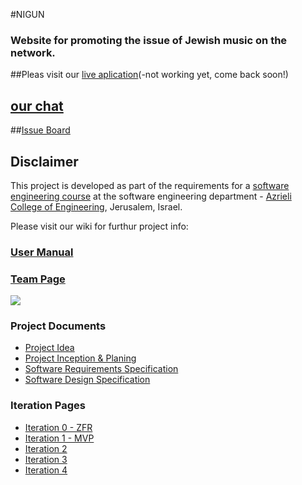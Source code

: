 #NIGUN

### Website for promoting the issue of Jewish music on the network.
##Pleas visit our [live aplication]()(-not working yet, come back soon!)

## [our chat](https://gitter.im/jce-il-se-class-2017a-nigun/Lobby?source=orgpage)

##[Issue Board](https://github.com/chagitniss/nigun/projects/1)

## Disclaimer
This project is developed as part of the requirements for a [software engineering course](//https://github.com/jce-il/se-class-materials) at the software engineering department - [Azrieli College of Engineering](http://www.jce.ac.il/), Jerusalem, Israel.

Please visit our wiki for furthur project info: 

### [User Manual](https://github.com/chagitniss/nigun/wiki/User-Manual)

### [Team Page](https://github.com/chagitniss/nigun/wiki/Team)

![](http://coachfore.org/wp-content/uploads/2016/10/team.jpg)

### Project Documents
- [Project Idea](https://github.com/chagitniss/nigun/blob/master/%D7%A0%D7%99%D7%92%D7%95%D7%9F.pptx)
- [Project Inception & Planing](https://github.com/chagitniss/nigun/wiki/Inception---Planing)
- [Software Requirements Specification](https://github.com/chagitniss/nigun/wiki/SRS)
- [Software Design Specification](https://github.com/chagitniss/nigun/wiki/SDS)

### Iteration Pages
- [Iteration 0 - ZFR](https://github.com/chagitniss/nigun/wiki/ZFR)
- [Iteration 1 - MVP](https://github.com/chagitniss/nigun/wiki/Iteration-1-MVP)
- [Iteration 2](https://github.com/chagitniss/nigun/wiki/Iteration-2)
- [Iteration 3](https://github.com/chagitniss/nigun/wiki/Iteration-3)
- [Iteration 4](https://github.com/chagitniss/nigun/wiki/Iteration-4)

